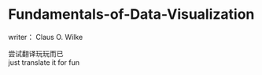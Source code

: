 # Fundamentals-of-Data-Visualization
writer： Claus O. Wilke

尝试翻译玩玩而已  
just translate  it  for  fun

